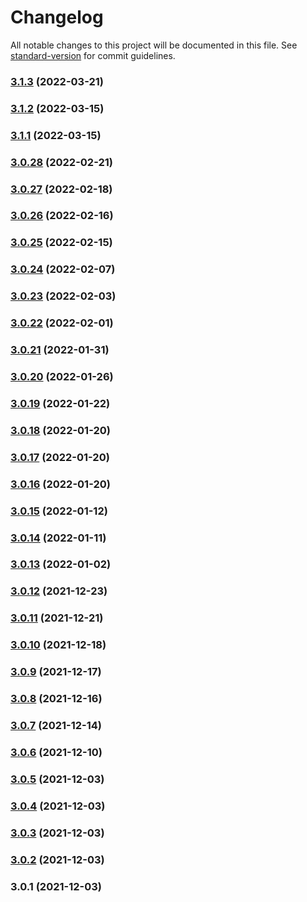 # Changelog

All notable changes to this project will be documented in this file. See [standard-version](https://github.com/conventional-changelog/standard-version) for commit guidelines.

### [3.1.3](https://github.com/HitSystems/tocBackend/compare/v3.1.2...v3.1.3) (2022-03-21)

### [3.1.2](https://github.com/HitSystems/tocBackend/compare/v3.1.1...v3.1.2) (2022-03-15)

### [3.1.1](https://github.com/HitSystems/tocBackend/compare/v3.0.3...v3.1.1) (2022-03-15)

### [3.0.28](https://github.com/HitSystems/tocBackend/compare/v3.0.27...v3.0.28) (2022-02-21)

### [3.0.27](https://github.com/HitSystems/tocBackend/compare/v3.0.26...v3.0.27) (2022-02-18)

### [3.0.26](https://github.com/HitSystems/tocBackend/compare/v3.0.25...v3.0.26) (2022-02-16)

### [3.0.25](https://github.com/HitSystems/tocBackend/compare/v3.0.24...v3.0.25) (2022-02-15)

### [3.0.24](https://github.com/HitSystems/tocBackend/compare/v3.0.23...v3.0.24) (2022-02-07)

### [3.0.23](https://github.com/HitSystems/tocBackend/compare/v3.0.22...v3.0.23) (2022-02-03)

### [3.0.22](https://github.com/HitSystems/tocBackend/compare/v3.0.21...v3.0.22) (2022-02-01)

### [3.0.21](https://github.com/HitSystems/tocBackend/compare/v3.0.20...v3.0.21) (2022-01-31)

### [3.0.20](https://github.com/HitSystems/tocBackend/compare/v3.0.19...v3.0.20) (2022-01-26)

### [3.0.19](https://github.com/HitSystems/tocBackend/compare/v3.0.18...v3.0.19) (2022-01-22)

### [3.0.18](https://github.com/HitSystems/tocBackend/compare/v3.0.17...v3.0.18) (2022-01-20)

### [3.0.17](https://github.com/HitSystems/tocBackend/compare/v3.0.16...v3.0.17) (2022-01-20)

### [3.0.16](https://github.com/HitSystems/tocBackend/compare/v3.0.15...v3.0.16) (2022-01-20)

### [3.0.15](https://github.com/HitSystems/tocBackend/compare/v3.0.14...v3.0.15) (2022-01-12)

### [3.0.14](https://github.com/HitSystems/tocBackend/compare/v3.0.13...v3.0.14) (2022-01-11)

### [3.0.13](https://github.com/HitSystems/tocBackend/compare/v3.0.12...v3.0.13) (2022-01-02)

### [3.0.12](https://github.com/HitSystems/tocBackend/compare/v3.0.11...v3.0.12) (2021-12-23)

### [3.0.11](https://github.com/HitSystems/tocBackend/compare/v3.0.10...v3.0.11) (2021-12-21)

### [3.0.10](https://github.com/HitSystems/tocBackend/compare/v3.0.9...v3.0.10) (2021-12-18)

### [3.0.9](https://github.com/HitSystems/tocBackend/compare/v3.0.8...v3.0.9) (2021-12-17)

### [3.0.8](https://github.com/HitSystems/tocBackend/compare/v3.0.7...v3.0.8) (2021-12-16)

### [3.0.7](https://github.com/HitSystems/tocBackend/compare/v3.0.6...v3.0.7) (2021-12-14)

### [3.0.6](https://github.com/HitSystems/tocBackend/compare/v3.0.4...v3.0.6) (2021-12-10)

### [3.0.5](https://github.com/hitsystems/tocBackend/compare/v3.0.3...v3.0.5) (2021-12-03)

### [3.0.4](https://github.com/HitSystems/tocBackend/compare/v3.0.3...v3.0.4) (2021-12-03)

### [3.0.3](https://github.com/HitSystems/tocBackend/compare/v3.0.2...v3.0.3) (2021-12-03)

### [3.0.2](https://github.com/HitSystems/tocBackend/compare/v3.0.1...v3.0.2) (2021-12-03)

### 3.0.1 (2021-12-03)
